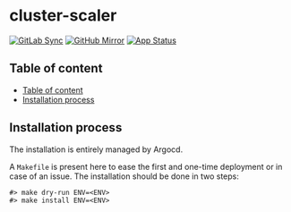 # cluster-scaler

[![GitLab Sync](https://img.shields.io/badge/gitlab_sync-cluster_scaler-blue?style=for-the-badge&logo=gitlab)](https://gitlab-internal.spirit-dev.net/github-mirror/helm-cluster-scaler) <!-- markdownlint-disable MD041 -->
[![GitHub Mirror](https://img.shields.io/badge/github_mirror-cluster_scaler-blue?style=for-the-badge&logo=github)](https://github.com/spirit-dev/helm-cluster-scaler)
[![App Status](https://argocd-internal.spirit-dev.net/api/badge?name=cluster-scaler-turingpi&revision=true&showAppName=true)](https://argocd-internal.spirit-dev.net/applications/cluster-scaler-turingpi)

## Table of content
<!--TOC-->

- [Table of content](#table-of-content)
- [Installation process](#installation-process)

<!--TOC-->

## Installation process

The installation is entirely managed by Argocd.

A `Makefile` is present here to ease the first and one-time deployment or in case of an issue.
The installation should be done in two steps:

```shell
#> make dry-run ENV=<ENV>
#> make install ENV=<ENV>
```
